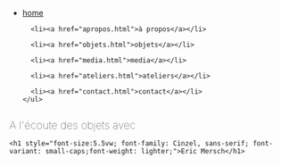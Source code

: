 <html xmlns="http://www.w3.org/1999/xhtml" lang="fr">
  <head>
    <link rel="shortcut icon" href="../Images/branche.ico" type="image/x-icon"/>
    <link href="style.css" rel="stylesheet" type="text/css"/>
    <meta name="viewport" content="width=device-width, initial-scale=1.0"/>
    <title>A l'écoute des objets</title>
    <link rel="stylesheet" href="https://fonts.googleapis.com/css?family=Open+Sans|Cinzel" type="text/css"/>
    <meta http-equiv="Content-Type" content="text/html; charset=utf-8"/>
  </head>
  <body>
  <div class="menu">
    <ul>
      <li><a href="home.html">home</a></li>

      <li><a href="apropos.html">à propos</a></li>

      <li><a href="objets.html">objets</a></li>

      <li><a href="media.html">media</a></li>

      <li><a href="ateliers.html">ateliers</a></li>

      <li><a href="contact.html">contact</a></li>
    </ul>
  </div>

  <div class="center">
    <h1 style="font-size:2vw;font-weight: lighter;">A l'écoute des objets avec</h1>

    <h1 style="font-size:5.5vw; font-family: Cinzel, sans-serif; font-variant: small-caps;font-weight: lighter;">Eric Mersch</h1>
  </div>
</body>
</html>
